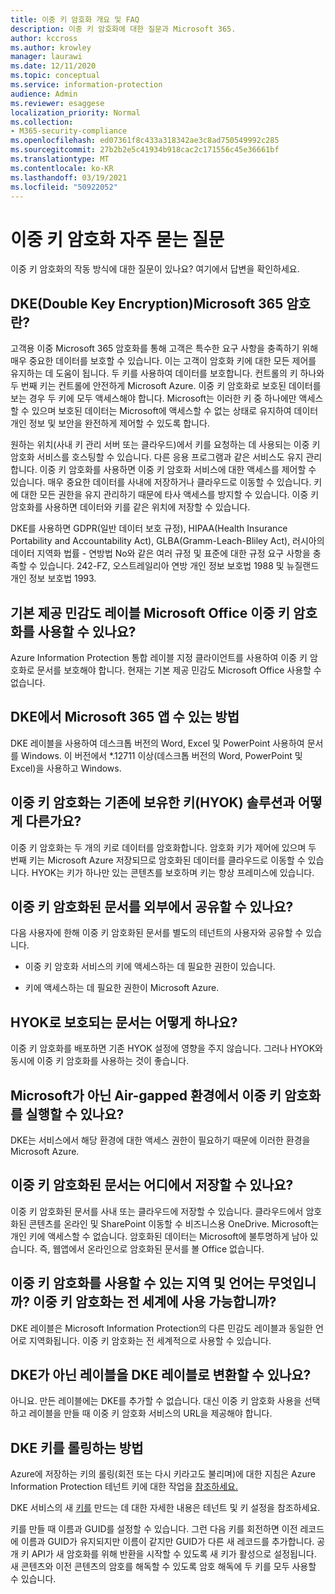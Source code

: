 ```yaml
---
title: 이중 키 암호화 개요 및 FAQ
description: 이중 키 암호화에 대한 질문과 Microsoft 365.
author: kccross
ms.author: krowley
manager: laurawi
ms.date: 12/11/2020
ms.topic: conceptual
ms.service: information-protection
audience: Admin
ms.reviewer: esaggese
localization_priority: Normal
ms.collection:
- M365-security-compliance
ms.openlocfilehash: ed07361f8c433a318342ae3c8ad750549992c285
ms.sourcegitcommit: 27b2b2e5c41934b918cac2c171556c45e36661bf
ms.translationtype: MT
ms.contentlocale: ko-KR
ms.lasthandoff: 03/19/2021
ms.locfileid: "50922052"
---
```

# <a name="double-key-encryption-frequently-asked-questions"></a>이중 키 암호화 자주 묻는 질문

이중 키 암호화의 작동 방식에 대한 질문이 있나요? 여기에서 답변을 확인하세요.

## <a name="what-is-double-key-encryption-for-microsoft-365-dke"></a>DKE(Double Key Encryption)Microsoft 365 암호란?

고객용 이중 Microsoft 365 암호화를 통해 고객은 특수한 요구 사항을 충족하기 위해 매우 중요한 데이터를 보호할 수 있습니다. 이는 고객이 암호화 키에 대한 모든 제어를 유지하는 데 도움이 됩니다. 두 키를 사용하여 데이터를 보호합니다. 컨트롤의 키 하나와 두 번째 키는 컨트롤에 안전하게 Microsoft Azure. 이중 키 암호화로 보호된 데이터를 보는 경우 두 키에 모두 액세스해야 합니다. Microsoft는 이러한 키 중 하나에만 액세스할 수 있으며 보호된 데이터는 Microsoft에 액세스할 수 없는 상태로 유지하여 데이터 개인 정보 및 보안을 완전하게 제어할 수 있도록 합니다.  

원하는 위치(사내 키 관리 서버 또는 클라우드)에서 키를 요청하는 데 사용되는 이중 키 암호화 서비스를 호스팅할 수 있습니다. 다른 응용 프로그램과 같은 서비스도 유지 관리합니다. 이중 키 암호화를 사용하면 이중 키 암호화 서비스에 대한 액세스를 제어할 수 있습니다. 매우 중요한 데이터를 사내에 저장하거나 클라우드로 이동할 수 있습니다. 키에 대한 모든 권한을 유지 관리하기 때문에 타사 액세스를 방지할 수 있습니다. 이중 키 암호화를 사용하면 데이터와 키를 같은 위치에 저장할 수 있습니다.

DKE를 사용하면 GDPR(일반 데이터 보호 규정), HIPAA(Health Insurance Portability and Accountability Act), GLBA(Gramm-Leach-Bliley Act), 러시아의 데이터 지역화 법률 - 연방법 No와 같은 여러 규정 및 표준에 대한 규정 요구 사항을 충족할 수 있습니다. 242-FZ, 오스트레일리아 연방 개인 정보 보호법 1988 및 뉴질랜드 개인 정보 보호법 1993.

## <a name="can-i-use-double-key-encryption-with-microsoft-office-built-in-sensitivity-labeling"></a>기본 제공 민감도 레이블 Microsoft Office 이중 키 암호화를 사용할 수 있나요?

Azure Information Protection 통합 레이블 지정 클라이언트를 사용하여 이중 키 암호화로 문서를 보호해야 합니다. 현재는 기본 제공 민감도 Microsoft Office 사용할 수 없습니다.

## <a name="what-microsoft-365-apps-can-i-use-with-dke"></a>DKE에서 Microsoft 365 앱 수 있는 방법

DKE 레이블을 사용하여 데스크톱 버전의 Word, Excel 및 PowerPoint 사용하여 문서를 Windows. 이 버전에서 *.12711 이상(데스크톱 버전의 Word, PowerPoint 및 Excel)을 사용하고 Windows.

## <a name="how-is-double-key-encryption-different-from-the-existing-hold-your-own-key-hyok-solution"></a>이중 키 암호화는 기존에 보유한 키(HYOK) 솔루션과 어떻게 다른가요?

이중 키 암호화는 두 개의 키로 데이터를 암호화합니다. 암호화 키가 제어에 있으며 두 번째 키는 Microsoft Azure 저장되므로 암호화된 데이터를 클라우드로 이동할 수 있습니다. HYOK는 키가 하나만 있는 콘텐츠를 보호하며 키는 항상 프레미스에 있습니다.  

## <a name="can-double-key-encrypted-documents-be-shared-externally"></a>이중 키 암호화된 문서를 외부에서 공유할 수 있나요?

다음 사용자에 한해 이중 키 암호화된 문서를 별도의 테넌트의 사용자와 공유할 수 있습니다.

- 이중 키 암호화 서비스의 키에 액세스하는 데 필요한 권한이 있습니다.

- 키에 액세스하는 데 필요한 권한이 Microsoft Azure.

## <a name="what-happens-to-documents-that-are-protected-with-hyok"></a>HYOK로 보호되는 문서는 어떻게 하나요?

이중 키 암호화를 배포하면 기존 HYOK 설정에 영향을 주지 않습니다. 그러나 HYOK와 동시에 이중 키 암호화를 사용하는 것이 좋습니다.

## <a name="can-i-run-double-key-encryption-in-my-non-microsoft-air-gapped-environment"></a>Microsoft가 아닌 Air-gapped 환경에서 이중 키 암호화를 실행할 수 있나요?

DKE는 서비스에서 해당 환경에 대한 액세스 권한이 필요하기 때문에 이러한 환경을 Microsoft Azure.

## <a name="where-can-i-store-double-key-encrypted-documents"></a>이중 키 암호화된 문서는 어디에서 저장할 수 있나요?

이중 키 암호화된 문서를 사내 또는 클라우드에 저장할 수 있습니다. 클라우드에서 암호화된 콘텐츠를 온라인 및 SharePoint 이동할 수 비즈니스용 OneDrive. Microsoft는 개인 키에 액세스할 수 없습니다. 암호화된 데이터는 Microsoft에 불투명하게 남아 있습니다. 즉, 웹앱에서 온라인으로 암호화된 문서를 볼 Office 없습니다.

## <a name="what-regions-and-languages-is-double-key-encryption-available-in-is-double-key-encryption-available-worldwide"></a>이중 키 암호화를 사용할 수 있는 지역 및 언어는 무엇입니까? 이중 키 암호화는 전 세계에 사용 가능합니까?

DKE 레이블은 Microsoft Information Protection의 다른 민감도 레이블과 동일한 언어로 지역화됩니다. 이중 키 암호화는 전 세계적으로 사용할 수 있습니다.

## <a name="can-i-convert-a-non-dke-label-to-a-dke-label"></a>DKE가 아닌 레이블을 DKE 레이블로 변환할 수 있나요?

아니요. 만든 레이블에는 DKE를 추가할 수 없습니다. 대신 이중 키  암호화 사용을 선택하고 레이블을 만들 때 이중 키 암호화 서비스의 URL을 제공해야 합니다.

## <a name="how-do-i-roll-my-dke-keys"></a>DKE 키를 롤링하는 방법

Azure에 저장하는 키의 롤링(회전 또는 다시 키라고도 불리며)에 대한 지침은 Azure Information Protection 테넌트 키에 대한 작업을 [참조하세요.](/azure/information-protection/operations-customer-managed-tenant-key)

DKE 서비스의 새 [키를](double-key-encryption.md#tenant-and-key-settings) 만드는 데 대한 자세한 내용은 테넌트 및 키 설정을 참조하세요.

키를 만들 때 이름과 GUID를 설정할 수 있습니다. 그런 다음 키를 회전하면 이전 레코드에 이름과 GUID가 유지되지만 이름이 같지만 GUID가 다른 새 레코드를 추가합니다. 공개 키 API가 새 암호화를 위해 반환을 시작할 수 있도록 새 키가 활성으로 설정됩니다. 새 콘텐츠와 이전 콘텐츠의 암호를 해독할 수 있도록 암호 해독에 두 키를 모두 사용할 수 있습니다.